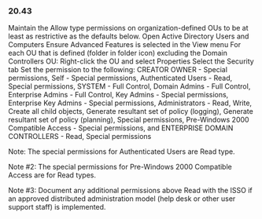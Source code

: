 
### 20.43  
Maintain the Allow type permissions on organization-defined OUs to be at least as 
restrictive as the defaults below. 
  Open Active Directory Users and Computers 
  Ensure Advanced Features is selected in the View menu 
For each OU that is defined (folder in folder icon) excluding the Domain Controllers OU: 
  Right-click the OU and select Properties 
  Select the Security tab 
Set the permission to the following: CREATOR OWNER - Special permissions, Self - 
Special permissions, Authenticated Users - Read, Special permissions, SYSTEM - 
Full Control, Domain Admins - Full Control, Enterprise Admins - Full Control, Key 
Admins - Special permissions, Enterprise Key Admins - Special permissions, 
Administrators - Read, Write, Create all child objects, Generate resultant 
set of policy (logging), Generate resultant set of policy (planning), Special 
permissions, Pre-Windows 2000 Compatible Access - Special permissions, and 
ENTERPRISE DOMAIN CONTROLLERS - Read, Special permissions 
 
Note: The special permissions for Authenticated Users are Read type. 
 
Note #2: The special permissions for Pre-Windows 2000 Compatible Access are for Read 
types. 
 
Note #3: Document any additional permissions above Read with the ISSO if an approved 
distributed administration model (help desk or other user support staff) is implemented. 
